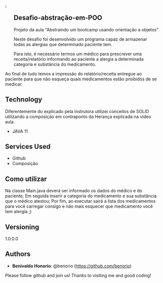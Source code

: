 
<img alt="dio-spread" src="https://hermes.digitalinnovation.one/tracks/70ffd759-aefd-4d9e-82f4-e9424f085e83.png" width="5%" align="left"/>
 
## Desafio-abstração-em-POO
 
Projeto da aula "Abstraindo um bootcamp usando orientação a objetos"

Neste desafio foi desenvolvido um programa capaz de armazenar todas as alergias que determinado paciente tem.

Para isto, é necessário termos um médico para prescrever uma receita/relatório informando ao paciente a alergia a determinada categoria e substância do medicamento.

Ao final de tudo temos a impressão do relatório/receita entregue ao paciente para que não esqueça quais medicamentos estão proibidos de se medicar.
 
 
## Technology 
 
Diferentemente do explicado pela instrutora utilizei conceitos de SOLID utilizando a composição em contraponto da Herança explicada na vídeo aula.
 
* JAVA 11
 
## Services Used
 
* Github
* Composição
 
## Como utilizar
 
Na classe Main.java deverá ser informado os dados do médico e do paciente; 
Em seguida inserir a categoria do medicamento e sua substância que o médico atestou;
Por fim, ao executar sairá a lista dos medicamentos para você carregar consigo e não mais esquecer que medicamento você tem alergia ;) 
 
## Versioning
 
1.0.0.0
 
 
## Authors
 
* **Benivaldo Honorio**: @benorio (https://github.com/benorio)
 
 
Please follow github and join us!
Thanks to visiting me and good coding!
